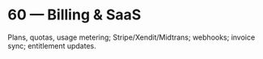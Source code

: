 
# 60 — Billing & SaaS
Plans, quotas, usage metering; Stripe/Xendit/Midtrans; webhooks; invoice sync; entitlement updates.
